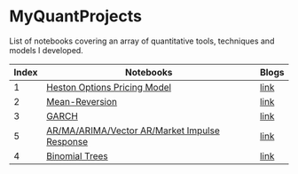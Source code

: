 # MyQuantProjects
List of notebooks covering an array of quantitative tools, techniques and models I developed.


| Index | Notebooks                  | Blogs        |
|-------|----------------------------|--------------|
| 1     | [Heston Options Pricing Model](#) | [link](#) |
| 2     | [Mean-Reversion](#)     | [link](#)   |
| 3     | [GARCH](#) | [link](#) |
| 5     | [AR/MA/ARIMA/Vector AR/Market Impulse Response](https://github.com/Jason-Ting/MyQuantProjects/blob/aa8eab878497a4b3805dc9cdf1ee2334c65a259d/Binomial%20Trees.ipynb) | [link](#) |
| 4     | [Binomial Trees](https://github.com/Jason-Ting/MyQuantProjects/blob/aa8eab878497a4b3805dc9cdf1ee2334c65a259d/Binomial%20Trees.ipynb) | [link](#) |

